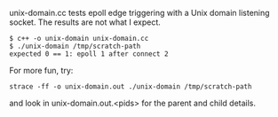 unix-domain.cc tests epoll edge triggering with a Unix domain listening socket.
The results are not what I expect.

```
$ c++ -o unix-domain unix-domain.cc
$ ./unix-domain /tmp/scratch-path
expected 0 == 1: epoll 1 after connect 2
```

For more fun, try:

```
strace -ff -o unix-domain.out ./unix-domain /tmp/scratch-path
```

and look in unix-domain.out.\<pids\> for the parent and child details.
